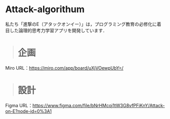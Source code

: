 # Attack-algorithum

私たち「進撃のE（アタックオンイー）」は，プログラミング教育の必修化に着目した論理的思考力学習アプリを開発しています．

> # 企画
Miro URL：https://miro.com/app/board/uXjVOewpUbY=/
> # 設計
Figma URL：https://www.figma.com/file/bNrHMcoj1tW3G8vfPFiKnY/Attack-on-E?node-id=0%3A1